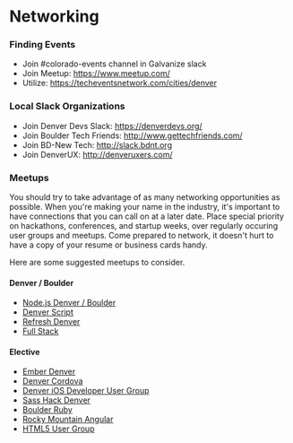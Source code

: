 # Networking

### Finding Events
* Join #colorado-events channel in Galvanize slack 
* Join Meetup: https://www.meetup.com/
* Utilize: https://techeventsnetwork.com/cities/denver

### Local Slack Organizations
* Join Denver Devs Slack: https://denverdevs.org/
* Join Boulder Tech Friends: http://www.gettechfriends.com/
* Join BD-New Tech: http://slack.bdnt.org
* Join DenverUX: http://denveruxers.com/

### Meetups

You should try to take advantage of as many networking opportunities as possible. When you're making your name in the industry, it's important to have connections that you can call on at a later date. Place special priority on hackathons, conferences, and startup weeks, over regularly occuring user groups and meetups. Come prepared to network, it doesn't hurt to have a copy of your resume or business cards handy.

Here are some suggested meetups to consider.

#### Denver / Boulder
* [Node.js Denver / Boulder](http://www.meetup.com/Node-js-Denver-Boulder/)
* [Denver Script](http://www.meetup.com/DenverScript/)
* [Refresh Denver](http://www.meetup.com/refreshdenver/)
* [Full Stack](http://www.meetup.com/fullstack/)

#### Elective
* [Ember Denver](http://www.meetup.com/Ember-js-Denver/)
* [Denver Cordova](http://www.meetup.com/Denver-Cordova-Ionic-Meetup/)
* [Denver iOS Developer User Group](http://www.meetup.com/DenverIPhone/)
* [Sass Hack Denver](http://www.meetup.com/Sass-Hack-Denver/)
* [Boulder Ruby](http://www.meetup.com/boulder_ruby_group/)
* [Rocky Mountain Angular](http://www.meetup.com/RockyMountainAngularJS/)
* [HTML5 User Group](http://www.meetup.com/HTML5-Denver-Users-Group/)
